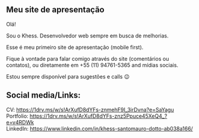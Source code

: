 ## Meu site de apresentação

Olá!

Sou o Khess. Desenvolvedor web sempre em busca de melhorias.

Esse é meu primeiro site de apresentação (mobile first).

Fique à vontade para falar comigo através do site (comentários ou contatos), ou diretamente em +55 (11) 94761-5365 and mídias sociais.

Estou sempre disponível para sugestões e calls :wink:

## Social media/Links:

CV: https://1drv.ms/w/s!ArXufD8dYFs-znmehF9I_3irDvna?e=SaYagu  
Portfolio: https://1drv.ms/w/s!ArXufD8dYFs-znz5Ppuce45XeQ4_?e=v4RDWk  
LinkedIn: https://www.linkedin.com/in/khess-santomauro-dotto-ab038a166/
